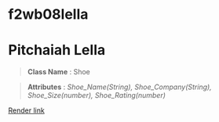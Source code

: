# f2wb08lella
# Pitchaiah Lella

> __Class Name__ : Shoe

> __Attributes__ : *Shoe_Name(String), Shoe_Company(String), Shoe_Size(number), Shoe_Rating(number)*

[Render link](https://f2wb08lella.onrender.com)
